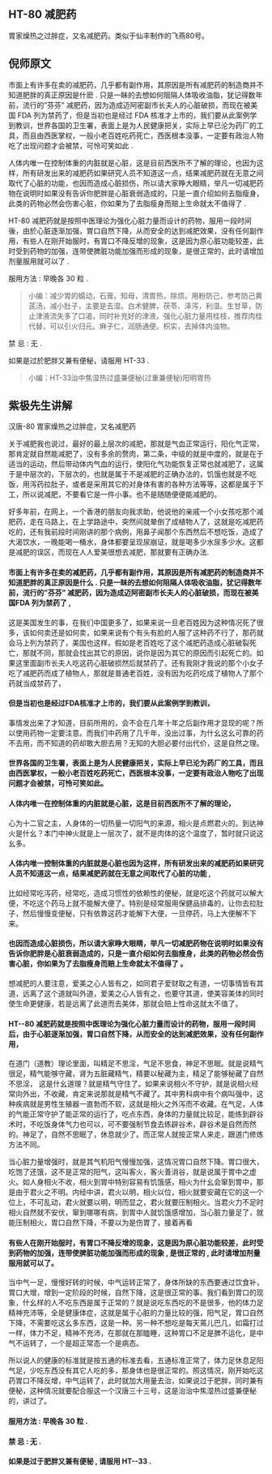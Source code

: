 ## HT-80 减肥药

胃家燥热之过胖症，又名减肥药。类似于仙丰制作的飞燕80号。

## 倪师原文

市面上有许多在卖的减肥药，几乎都有副作用，其原因是所有减肥药的制造商并不知道肥胖的真正原因是什麽 . 只是一眛的去想如何阻隔人体吸收油脂，犹记得数年前，流行的”芬芬” 减肥药，因为造成迈阿密副市长夫人的心脏破损，而现在被美国 FDA 列为禁药了，但是当初也是经过 FDA 核准才上市的，我们要从此案例学到教训，世界各国的卫生署，表面上是为人民健康把关，实际上早已沦为药厂的工具，而且由西医掌权，一般小老百姓吃药死亡，西医根本没事，一定要有政治人物吃了出现问题才会被禁，可怜可笑如此 .

人体内唯一在控制体重的内脏就是心脏，这是目前西医所不了解的理论，也因为这样，所有研发出来的减肥药如果研究人员不知道这一点，结果减肥药就在无意之间取代了心脏的功能，也因而造成心脏损伤，所以请大家睁大眼睛，举凡一切减肥药物在说明时如果没有告诉你肥胖是心脏衰弱造成的，只是一直介绍如何去脂瘦身，此类的药物必然会伤害心脏，你如果为了去脂瘦身而赔上生命就太不值得了 .

HT-80 减肥药就是按照中医理论为强化心脏力量而设计的药物，服用一段时间後，由於心脏逐渐加强，胃口自然下降，从而安全的达到减肥效果，没有任何副作用，有些人在刚开始服时，有胃口不降反增的现象，这是因为原心脏功能较差，此时受到药物的加强，连带使脾脏功能加强而形成的现象，是很正常的，此时请增加剂量服用就可以了 . 

服用方法 : 早晚各 30 粒 .

> 小编：减少胃的蠕动，石膏。知母，清胃热，除烦。用粉防己，参考防己黄芪汤，减小肚子，主要是去湿。白术健脾，茯苓、泽泻，利湿。生甘草，防止津液流失多了口渴，同时补充好的津液。强化心脏力量用桂枝，推荐肉桂代替，可以引火归元。麻子仁，润肠通便。枳实，去掉体内浊物。

禁 忌 : 无 . 

如果是过於肥胖又兼有便秘，请服用 HT-33 .

> 小编：HT-33治中焦湿热过盛兼便秘(过重兼便秘)阳明胃热

## 紫极先生讲解

汉唐-80 胃家燥热之过胖症，又名减肥药

关于减肥我也说过，最好的最上层次的减肥，那就是气血正常运行，阳化气正常，那肯定就自然能减肥了，没有多余的赘肉，第二条，中级的就是中度的，就是在于适当的运动，然后带动体内气血的运行，使阳化气功能恢复正常也就减肥了，这属于是中层次的，下层次的，也就是属于不是减肥的正确办法的，饥饿也就是不吃饭，用泻药拉肚子，或者是采用其它的对身体有害的各种方法等等，这都是属于下工，所以说减肥，不要看它是一件小事。也不是随随便便能减肥的。

好多年前，在网上，一个香港的朋友向我求助，他说他的亲戚一个小女孩吃那个减肥药，走在马路上，在上学路途中，突然间就晕倒了成植物人了，这就是吃减肥药吃的，还有我前段时间刚讲的那个病例，用鼻子闻那个东西然后不想吃饭，造成了大渴饮水，一晚能喝一桶水，身体都要呈现尿崩证，就是喝多少水尿多少水。这都是减肥的误区，而现在人人爱美很想去减肥，那就要有正确办法.

#### 市面上有许多在卖的减肥药，几乎都有副作用，其原因是所有减肥药的制造商并不知道肥胖的真正原因是什么 . 只是一眛的去想如何阻隔人体吸收油脂，犹记得数年前，流行的”芬芬” 减肥药，因为造成迈阿密副市长夫人的心脏破损，而现在被美国FDA 列为禁药了 ,

这是美国发生的事，在我们中国更多了，如果来说一旦老百姓因为这种情况死了很多，该如何卖还是如何卖，如果来说有个有头有脸的人服了这种药不行了，那药就会马上列为禁药了，美国也这样。假如是老百姓吃了这个减肥药造成心脏破裂死亡，那就不同，那就会找出其它的原因，说你是因为其它的原因而引起死亡的。如果这里面副市长夫人吃这药心脏破损然后就禁药了。还有我刚才我说的那个小女子吃了减肥药而成了植物人，那就是普通老百姓，没有因为吃药吃成了植物人了那个药就当成禁药了，

#### 但是当初也是经过FDA核准才上市的，我们要从此案例学到教训，

事情发出来了才知道，目前所用的，会不会在几年十年之后副作用才显现的呢？所以使用药物一定要注意。而我们中药用了几千年，没出过事，为什幺这幺可靠的药不去用，而不知道的药却敢大胆去用？无知的大胆必要付出代价，这是自然之理。

#### 世界各国的卫生署，表面上是为人民健康把关，实际上早已沦为药厂的工具，而且由西医掌权，一般小老百姓吃药死亡，西医根本没事，一定要有政治人物吃了出现问题才会被禁，可怜可笑如此。

#### 人体内唯一在控制体重的内脏就是心脏，这是目前西医所不了解的理论，

心为十二官之主，人身体的一切热量一切阳气的来源，相火是点燃君火的。到达神火是什幺？本门中神火就是上一层次了，就不是肉体的这个温度了，暂时就只说这幺多。

#### 人体内唯一控制体重的内脏就是心脏也因为这样，所有研发出来的减肥药如果研究人员不知道这一点，结果减肥药就在无意之间取代了心脏的功能 ,

比如经常吃泻药，经常吃，造成习惯性的依赖性的便秘，就是吃这个药就可以解大便，不吃这个药马上就不能解大便了。特别是经常服用保健品排毒的，让你去拉肚子，然后慢慢变便秘，只有依靠这药才能解下大便，一旦停药，马上大便解不下来。

#### 也因而造成心脏损伤，所以请大家睁大眼睛，举凡一切减肥药物在说明时如果没有告诉你肥胖是心脏衰弱造成的，只是一直介绍如何去脂瘦身，此类的药物必然会伤害心脏，你如果为了去脂瘦身而赔上生命就太不值得了 。

想减肥的人要注意，爱美之心人皆有之，如同君子爱财取之有道，一切事情皆有其道，远离了这个道就叫外道，爱美之心人皆有之，也要守其道，使美容美体的同时使生命更健康，若是远离了此道而去美体，那就会赔上性命这就太不值了。

#### HT--80 减肥药就是按照中医理论为强化心脏力量而设计的药物，服用一段时间后，由于心脏逐渐加强，胃口自然下降，从而安全的达到减肥效果，没有任何副作用，

在道门（道教）理论里面，叫精足不思淫，气足不思食，神足不思眠。就是说精气很足，精气能够守藏，肾为五脏藏精气，精要以秘藏为主，精足了能够秘藏了自然不思淫， 这是什幺道理？就是精气守住了。如果来说相火不守护，就是说相火经常向外出，不收藏，肯定来说那就是精气不藏了。其中男科病中有个病叫强中，这种疾病就是男性生殖器一直勃而不软，这就是相火之外泻而不收藏。在气足，人体的气能正常守护了能正常的运行了，吃点东西，身体的力量就比较足，能练到辟谷术时，不吃饭身体气力也可以，可不要强制节食去练辟谷术，辟谷术是自然而然的。神足了，自然不思眠了，休息就少了。而正常人就按正常人来走，跟道门修炼方法不同。

当心脏力量增强时，就是其气机阳气慢慢加强，这情况胃口自然下降。胃口很大，吃饱了还饿，这不是正常的阳气，这叫客火，客火善消谷，就是说属于胃中之虚火。如人身相火不收，相火到胃中特别容易有饥饿感，相火为什幺会窜到胃中，那是由于君火之不明。内经中讲，君火以明，相火以位，相火就要安藏在它的这一个位上，不可乱动，君火就要以明，明而显之，君火就要压制相火。当君火力不足时相火自然就不安伏，窜到哪哪有病，到胃中人就饥饿感增加，当心脏力量足了，就能压制相火，胃口自然下降，不要以为是伤胃了，接着再看

#### 有些人在刚开始服时，有胃口不降反增的现象，这是因为原心脏功能较差，此时受到药物的加强，连带使脾脏功能加强而形成的现象 , 是很正常的 , 此时请增加剂量服用就可以了。

当中气一足，慢慢好转的时候，中气运转正常了，身体所缺的东西要通过饮食补，胃口大增，增到一定阶段的时候，自然下降，这是很正常的事。我们看到胃口的现象，什幺样的人不吃东西是属于正常的？就是说吃东西吃的不是很多，他的体力足精神充沛等，全是健康体症，这就是属于心脏的力量比较的强，阳气足，胃口自然下降，不需要吃这幺多东西，这是一种。另一种不想吃是每天蔫儿巴几，如霜打过一样，体力不足，精神不充沛，在那就在那瞌睡，这种胃口不足是脾不运化，是中气不运转了，一个是超正常态一个是病态。

所以说人的健康的标准就是按五通的标准去看，五通标准正常了，体力足休息足阳气足，少吃东西没有其它人吃的多，那身体也是很正常的。照这情况，刚开始吃这药胃口不降反增，中气运转了，此时就加大用量去治，如果说过于肥胖，同时兼有便秘，这种情况就要配合服这一个汉唐三十三号，这是治治中焦湿热过盛兼便秘的，讲过了。

#### 服用方法 : 早晚各 30 粒 .

#### 禁 忌 : 无 . 

#### 如果是过于肥胖又兼有便秘 , 请服用 HT--33 .


